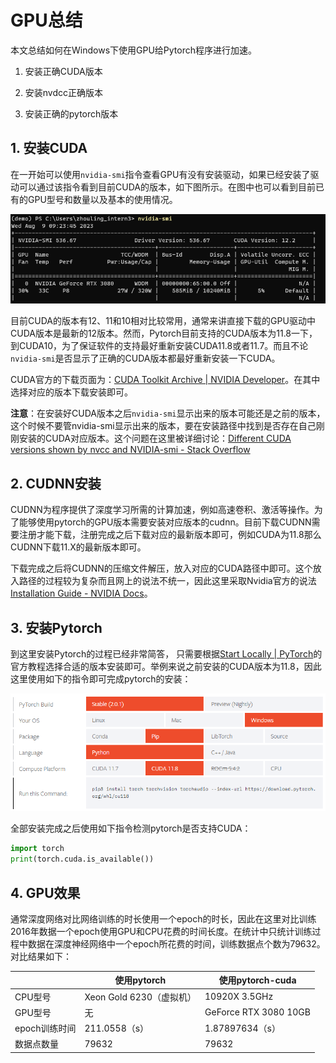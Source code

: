 # GPU总结

本文总结如何在Windows下使用GPU给Pytorch程序进行加速。

1. 安装正确CUDA版本

2. 安装nvdcc正确版本

3. 安装正确的pytorch版本

## 1. 安装CUDA

在一开始可以使用`nvidia-smi`指令查看GPU有没有安装驱动，如果已经安装了驱动可以通过该指令看到目前CUDA的版本，如下图所示。在图中也可以看到目前已有的GPU型号和数量以及基本的使用情况。

![](pic/2023-08-09-09-24-22-image.png)

目前CUDA的版本有12、11和10相对比较常用，通常来讲直接下载的GPU驱动中CUDA版本是最新的12版本。然而，Pytorch目前支持的CUDA版本为11.8一下，到CUDA10，为了保证软件的支持最好重新安装CUDA11.8或者11.7。而且不论`nvidia-smi`是否显示了正确的CUDA版本都最好重新安装一下CUDA。

CUDA官方的下载页面为：[CUDA Toolkit Archive | NVIDIA Developer](https://developer.nvidia.com/cuda-toolkit-archive)。在其中选择对应的版本下载安装即可。

**注意**：在安装好CUDA版本之后`nvidia-smi`显示出来的版本可能还是之前的版本，这个时候不要管nvidia-smi显示出来的版本，要在安装路径中找到是否存在自己刚刚安装的CUDA对应版本。这个问题在这里被详细讨论：[Different CUDA versions shown by nvcc and NVIDIA-smi - Stack Overflow](https://stackoverflow.com/questions/53422407/different-cuda-versions-shown-by-nvcc-and-nvidia-smi#:~:text=nvidia%2Dsmi%20shows%20the%20highest,installed%20at%20the%20same%20time.)

## 2. CUDNN安装

CUDNN为程序提供了深度学习所需的计算加速，例如高速卷积、激活等操作。为了能够使用pytorch的GPU版本需要安装对应版本的cudnn。目前下载CUDNN需要注册才能下载，注册完成之后下载对应的最新版本即可，例如CUDA为11.8那么CUDNN下载11.X的最新版本即可。

下载完成之后将CUDNN的压缩文件解压，放入对应的CUDA路径中即可。这个放入路径的过程较为复杂而且网上的说法不统一，因此这里采取Nvidia官方的说法[Installation Guide - NVIDIA Docs](https://docs.nvidia.com/deeplearning/cudnn/install-guide/index.html)。

## 3. 安装Pytorch

到这里安装Pytorch的过程已经非常简答， 只需要根据[Start Locally | PyTorch](https://pytorch.org/get-started/locally/)的官方教程选择合适的版本安装即可。举例来说之前安装的CUDA版本为11.8，因此这里使用如下的指令即可完成pytorch的安装：

![](pic/2023-08-09-10-27-39-image.png)

全部安装完成之后使用如下指令检测pytorch是否支持CUDA：

```python
import torch
print(torch.cuda.is_available())
```

## 4. GPU效果

通常深度网络对比网络训练的时长使用一个epoch的时长，因此在这里对比训练2016年数据一个epoch使用GPU和CPU花费的时间长度。在统计中只统计训练过程中数据在深度神经网络中一个epoch所花费的时间，训练数据点个数为79632。对比结果如下：

|           | 使用pytorch           | 使用pytorch-cuda        |
| --------- | ------------------- | --------------------- |
| CPU型号     | Xeon Gold 6230（虚拟机） | 10920X 3.5GHz         |
| GPU型号     | 无                   | GeForce RTX 3080 10GB |
| epoch训练时间 | 211.0558（s）         | 1.87897634（s）         |
| 数据点数量     | 79632               | 79632                 |